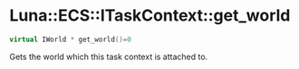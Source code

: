 # Luna::ECS::ITaskContext::get_world

```c++
virtual IWorld * get_world()=0
```

Gets the world which this task context is attached to. 

